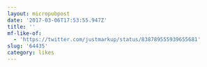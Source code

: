 ```yaml
---
layout: micropubpost
date: '2017-03-06T17:53:55.947Z'
title: ''
mf-like-of:
  - 'https://twitter.com/justmarkup/status/838789555939655681'
slug: '64435'
category: likes
---
```

